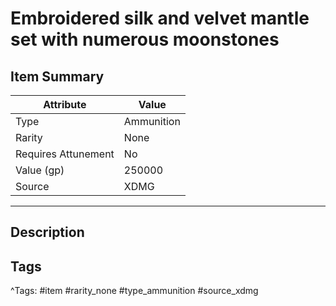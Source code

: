 # Embroidered silk and velvet mantle set with numerous moonstones

## Item Summary

| Attribute            | Value                        |
|----------------------|------------------------------|
| Type                 | Ammunition |
| Rarity               | None             |
| Requires Attunement  | No                |
| Value (gp)           | 250000    |
| Source               | XDMG |

---

## Description



## Tags

^Tags: #item #rarity_none #type_ammunition #source_xdmg